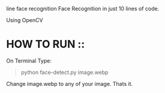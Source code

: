  line face recognition
Face Recognition in just 10 lines of code.

Using OpenCV 


# HOW TO RUN ::
On Terminal Type:

> python face-detect.py image.webp


Change image.webp to any of your image.
Thats it.
